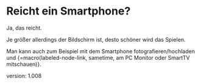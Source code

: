 # Reicht ein Smartphone?

Ja, das reicht.

Je größer allerdings der Bildschirm ist, desto schöner wird das Spielen.

Man kann auch zum Beispiel mit dem Smartphone fotografieren/hochladen und {=macro(labeled-node-link, sametime, am PC Monitor oder SmartTV mitschauen)}.

version: 1.008
